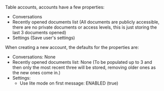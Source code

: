 Table accounts, accounts have a few properties:
- Conversations
- Recently opened documents list (All documents are publicly accessible, there are no private documents or access levels, this is just storing the last 3 documents opened)
- Settings (Save user's settings)

When creating a new account, the defaults for the properties are:
- Conversations: None
- Recently opened documents list: None (To be populated up to 3 and then only the most recent three will be stored, removing older ones as the new ones come in.)
- Settings:
    - Use lite mode on first message: ENABLED (true)
